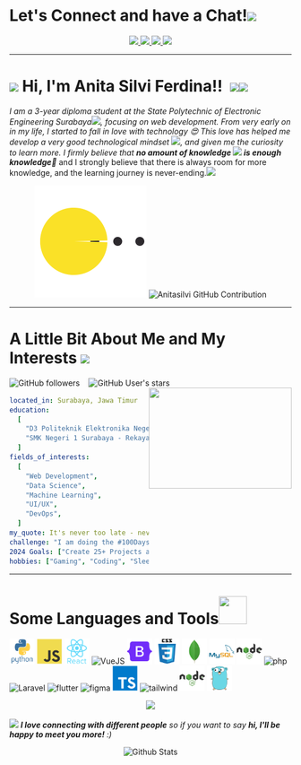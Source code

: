 ### <h1>Let's Connect and have a Chat!<img src="https://emoji.gg/assets/emoji/7279-vibecat.gif" width="24"/></h1>
<p align="center">
<a href="https://anitasilvi.github.io/">
  <img height="50" src="https://user-images.githubusercontent.com/46517096/166972883-f5f1d88c-0246-4374-88ac-ded0f2cf0699.png"/>
</a>
<a href="https://www.linkedin.com/in/anitasilviferdina/">
  <img height="50" src="https://user-images.githubusercontent.com/46517096/166973395-19676cd8-f8ec-4abf-83ff-da8243505b82.png"/>
</a>
<a href="https://twitter.com/aniitasilvi/">
  <img height="50" src="https://user-images.githubusercontent.com/46517096/166974271-91dfa250-d70b-4cb9-8707-f1bda1b708c3.png"/>
</a>
<a href="https://www.instagram.com/aniitasilvi/">
  <img height="50" src="https://user-images.githubusercontent.com/46517096/166974368-9798f39f-1f46-499c-b14e-81f0a3f83a06.png"/>
</a>
</p>
<hr>

### <h1><img src="https://github.com/rajput2107/rajput2107/blob/master/Assets/Hi.gif" width="29px"> Hi, I'm Anita Silvi Ferdina!!&nbsp;  <img src="https://raw.githubusercontent.com/alexnaiman/alexnaiman/master/resources/bongocat.gif" width="50px" /><img src="https://github.com/rajput2107/rajput2107/blob/master/Assets/Earth.gif" width="24px"></h1>
<em>I am a 3-year diploma student at the State Polytechnic of Electronic Engineering Surabaya<img src="https://media.giphy.com/media/fYSnHlufseco8Fh93Z/giphy.gif" width="30">, focusing on web development.</b></a> From very early on in my life, I started to fall in love with technology 😍 This love has helped me develop a very good technological mindset <img src="https://github.com/rajput2107/rajput2107/blob/master/Assets/PC.gif" height="20px"/>, and given me the curiosity to learn more. I firmly believe that **no amount of knowledge <img src="https://github.com/rajput2107/rajput2107/blob/master/Assets/Rocket.gif" height="18px"> is enough knowledge**🧠</em> and I strongly believe that there is always room for more knowledge, and the learning journey is never-ending.<img src="https://media.giphy.com/media/WUlplcMpOCEmTGBtBW/giphy.gif" width="30"> 

<div align="center">
	<img src="https://raw.githubusercontent.com/Aniket965/Aniket965/master/pacman.svg?sanitize=true" width="200" height="200">
	 <img src="https://github-profile-summary-cards.vercel.app/api/cards/profile-details?username=Anitasilvi&theme=algolia" alt="Anitasilvi GitHub Contribution"/>
</div>
<hr>

### <h1> A Little Bit About Me and My Interests <img src="https://media.giphy.com/media/VgCDAzcKvsR6OM0uWg/giphy.gif" width="50"></h1>

<img alt="GitHub followers" src="https://img.shields.io/github/followers/Anitasilvi?style=social"> &nbsp;&nbsp; <img alt="GitHub User's stars" src="https://img.shields.io/github/stars/Anitasilvi?style=social">
<img src="https://i.imgur.com/KXx0cCx.gif" align="right" width="255px" height="180px">

```yaml
located_in: Surabaya, Jawa Timur
education:
  [
    "D3 Politeknik Elektronika Negeri Surabaya - Teknik Informatika",
    "SMK Negeri 1 Surabaya - Rekayasa Perangkat Lunak",
  ]
fields_of_interests:
  [
    "Web Development",
    "Data Science",
    "Machine Learning",
    "UI/UX",
    "DevOps",
  ]
my_quote: It's never too late - never too late to start over, never too late to be happy
challenge: "I am doing the #100DaysOfCode challenge focused on react and typescript"
2024 Goals: ["Create 25+ Projects and learn at least 5-10 new Technologies."]
hobbies: ["Gaming", "Coding", "Sleeping", "Watching film", "Reading"]
```
  
---  

## <h1>Some Languages and Tools<img src="https://media2.giphy.com/media/QssGEmpkyEOhBCb7e1/giphy.gif?cid=ecf05e47a0n3gi1bfqntqmob8g9aid1oyj2wr3ds3mg700bl&rid=giphy.gif" width="50px" height="50px"> </h1>
<p align="left">
<img src="https://raw.githubusercontent.com/devicons/devicon/master/icons/python/python-original-wordmark.svg" alt="python" width="45" height="45"/>
<img src="https://raw.githubusercontent.com/devicons/devicon/master/icons/javascript/javascript-original.svg" alt="javascript" width="45" height="45" />
<img src="https://raw.githubusercontent.com/devicons/devicon/master/icons/react/react-original-wordmark.svg" alt="react" width="45" height="45" />
<img src="https://cdn.jsdelivr.net/gh/devicons/devicon/icons/vuejs/vuejs-original-wordmark.svg" alt="VueJS" width="45" height="45"/>
<img src="https://raw.githubusercontent.com/devicons/devicon/master/icons/bootstrap/bootstrap-plain.svg" alt="bootstrap" width="45" height="45" />
<img src="https://raw.githubusercontent.com/devicons/devicon/master/icons/css3/css3-original-wordmark.svg" alt="css3" width="45" height="45" />
<img src="https://raw.githubusercontent.com/devicons/devicon/master/icons/mongodb/mongodb-original.svg" alt="mongodb" width="45" height="45" />
<img src="https://raw.githubusercontent.com/devicons/devicon/master/icons/mysql/mysql-original-wordmark.svg" alt="mysql" width="45" height="45" />
<img src="https://raw.githubusercontent.com/devicons/devicon/master/icons/nodejs/nodejs-original-wordmark.svg" alt="nodejs" width="45" height="45" />
<img src="https://cdn.jsdelivr.net/gh/devicons/devicon/icons/php/php-original.svg" alt="php" width="45" height="45"/>
<img src="https://cdn.jsdelivr.net/gh/devicons/devicon/icons/laravel/laravel-plain-wordmark.svg" alt="Laravel" width="45" height="45"/>
<img src="https://cdn.jsdelivr.net/gh/devicons/devicon/icons/flutter/flutter-original.svg" alt="flutter" width="45" height="45"/> 
<img src="https://cdn.jsdelivr.net/gh/devicons/devicon/icons/figma/figma-original.svg" alt="figma" width="45" height="45"/>   
<img src="https://raw.githubusercontent.com/devicons/devicon/master/icons/typescript/typescript-original.svg" alt="typescript" width="45" height="45"/>
<img src="https://www.vectorlogo.zone/logos/tailwindcss/tailwindcss-icon.svg" alt="tailwind" width="45" height="45"/>
<img src="https://raw.githubusercontent.com/devicons/devicon/master/icons/nodejs/nodejs-original-wordmark.svg" alt="nodejs" width="45" height="45"/> 
<img src="https://raw.githubusercontent.com/devicons/devicon/master/icons/go/go-original.svg" alt="go" width="45" height="45"/>
</p>
<p align="center"> 
  <img src="https://raw.githubusercontent.com/saadeghi/saadeghi/master/dino.gif" />
</p>
<em><img src="https://media.giphy.com/media/LnQjpWaON8nhr21vNW/giphy.gif" width="60"> <b>I love connecting with different people</b> so if you want to say <b>hi, I'll be happy to meet you more!</b> :)</em>
<p align="center">
        <img src="https://raw.githubusercontent.com/mayhemantt/mayhemantt/Update/svg/Bottom.svg" alt="Github Stats" />
</p>
